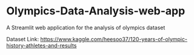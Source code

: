 # Olympics-Data-Analysis-web-app
A Streamlit web application for the analysis of olympics dataset


Dataset Link: https://www.kaggle.com/heesoo37/120-years-of-olympic-history-athletes-and-results
